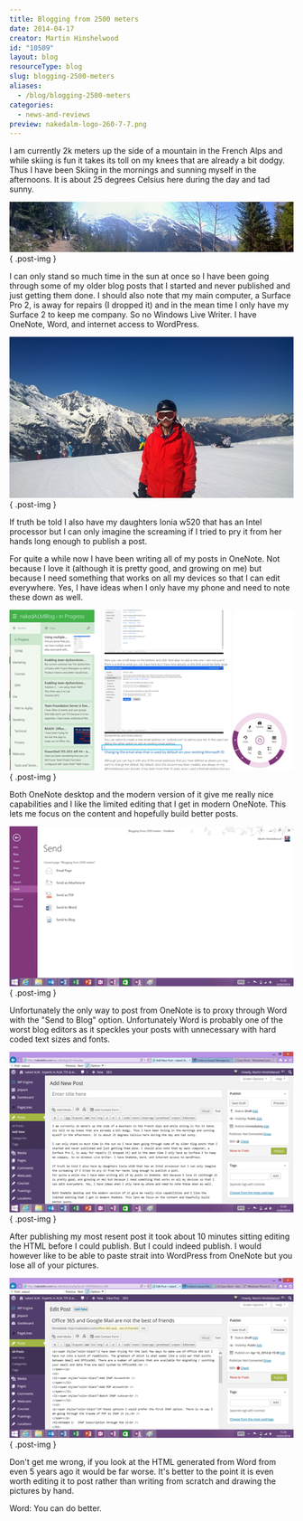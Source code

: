 ```yaml
---
title: Blogging from 2500 meters
date: 2014-04-17
creator: Martin Hinshelwood
id: "10509"
layout: blog
resourceType: blog
slug: blogging-2500-meters
aliases:
  - /blog/blogging-2500-meters
categories:
  - news-and-reviews
preview: nakedalm-logo-260-7-7.png
---
```


I am currently 2k meters up the side of a mountain in the French Alps and while skiing is fun it takes its toll on my knees that are already a bit dodgy. Thus I have been Skiing in the mornings and sunning myself in the afternoons. It is about 25 degrees Celsius here during the day and tad sunny.

[![](images/041614_1456_Bloggingfro1-1-1.jpg)](http://nkdagility.com/wp-content/uploads/2014/04/041614_1456_Bloggingfro1-1-1.jpg)
{ .post-img }

I can only stand so much time in the sun at once so I have been going through some of my older blog posts that I started and never published and just getting them done. I should also note that my main computer, a Surface Pro 2, is away for repairs (I dropped it) and in the mean time I only have my Surface 2 to keep me company. So no Windows Live Writer. I have OneNote, Word, and internet access to WordPress.

![](images/041614_1456_Bloggingfro2-2-2.jpg)
{ .post-img }

If truth be told I also have my daughters Ionia w520 that has an Intel processor but I can only imagine the screaming if I tried to pry it from her hands long enough to publish a post.

For quite a while now I have been writing all of my posts in OneNote. Not because I love it (although it is pretty good, and growing on me) but because I need something that works on all my devices so that I can edit everywhere. Yes, I have ideas when I only have my phone and need to note these down as well.

![](images/041614_1456_Bloggingfro3-3-3.png)
{ .post-img }

Both OneNote desktop and the modern version of it give me really nice capabilities and I like the limited editing that I get in modern OneNote. This lets me focus on the content and hopefully build better posts.

![](images/041614_1456_Bloggingfro4-4-4.png)
{ .post-img }

Unfortunately the only way to post from OneNote is to proxy through Word with the "Send to Blog" option. Unfortunately Word is probably one of the worst blog editors as it speckles your posts with unnecessary with hard coded text sizes and fonts.

![](images/041614_1456_Bloggingfro5-5-5.png)
{ .post-img }

After publishing my most resent post it took about 10 minutes sitting editing the HTML before I could publish. But I could indeed publish. I would however like to be able to paste strait into WordPress from OneNote but you lose all of your pictures.

![](images/041614_1456_Bloggingfro6-6-6.png)
{ .post-img }

Don't get me wrong, if you look at the HTML generated from Word from even 5 years ago it would be far worse. It's better to the point it is even worth editing it to post rather than writing from scratch and drawing the pictures by hand.

Word: You can do better.

